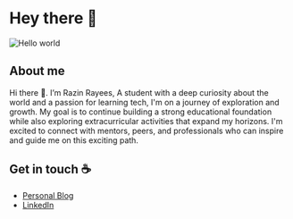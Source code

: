 # Hey there :wave:

<img src="(https://raw.githubusercontent.com/razinrayees/razinrayees/master/banner.png)" alt="Hello world">


## About me

Hi there 👋. I’m Razin Rayees, A student with a deep curiosity about the world and a passion for learning tech, I'm on a journey of exploration and growth. My goal is to continue building a strong educational foundation while also exploring extracurricular activities that expand my horizons. I'm excited to connect with mentors, peers, and professionals who can inspire and guide me on this exciting path.


## Get in touch :coffee:

- [Personal Blog](https://razin.in/)
- [LinkedIn](https://www.linkedin.com/in/razinrayees)
